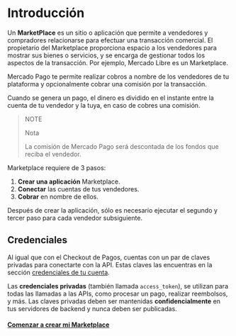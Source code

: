 # Introducción

Un **MarketPlace** es un sitio o aplicación que permite a vendedores y compradores relacionarse para efectuar una transacción comercial. El propietario del Marketplace proporciona espacio a los vendedores para mostrar sus bienes o servicios, y se encarga de gestionar todos los aspectos de la transacción. Por ejemplo, Mercado Libre es un Marketplace.

Mercado Pago te permite realizar cobros a nombre de los vendedores de tu plataforma y opcionalmente cobrar una comisión por la transacción.

Cuando se genera un pago, el dinero es dividido en el instante entre la cuenta de tu vendedor y la tuya, en caso de cobres una comisión.

> NOTE
>
> Nota
>
> La comisión de Mercado Pago será descontada de los fondos que reciba el vendedor.

Marketplace requiere de 3 pasos:

1. **Crear una aplicación** Marketplace.
2. **Conectar** las cuentas de tus vendedores.
3. **Cobrar** en nombre de ellos.

Después de crear la aplicación, sólo es necesario ejecutar el segundo y tercer paso para cada vendedor subsiguiente.


## Credenciales

Al igual que con el Checkout de Pagos, cuentas con un par de claves privadas para conectarte con la API. Estas claves las encuentras en la sección [credenciales de tu cuenta](https://www.mercadopago.com/mla/account/credentials).

Las **credenciales privadas** (también llamada `access_token`), se utilizan para todas las llamadas a las APIs, como procesar un pago, realizar reembolsos, y más. Las claves privadas deben ser mantenidas **confidencialmente** en tus servidores de backend y nunca deben ser publicadas.


#### [Comenzar a crear mi Marketplace](create-marketplace.es.md)
